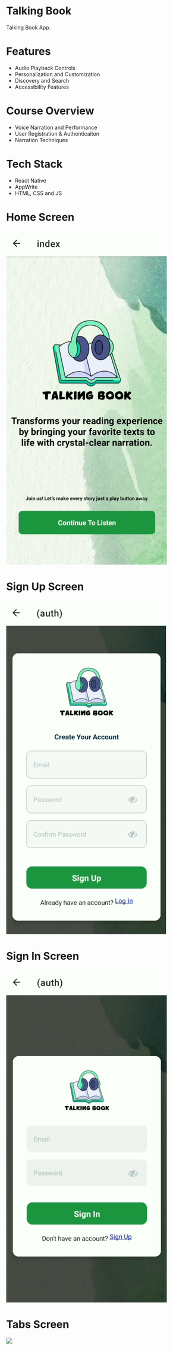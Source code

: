 # Talking Book
Talking Book App.

# Features
* Audio Playback Controls
* Personalization and Customization
* Discovery and Search
* Accessibility Features

# Course Overview
* Voice Narration and Performance
* User Registration & Authenticaiton
* Narration Techniques

# Tech Stack
* React Native
* AppWrite
* HTML, CSS and JS

# Home Screen
<img src="assets/icons/onboarding.png">  

# Sign Up Screen
<img src="assets/icons/signup.png">  

# Sign In Screen
<img src="assets/icons/login.png">

# Tabs Screen
<img src="assets/icons/tabs.png">  

